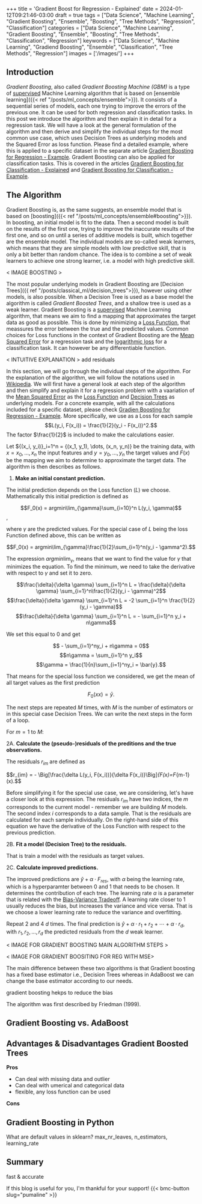 +++
title = 'Gradient Boost for Regression - Explained'
date = 2024-01-12T09:21:46-03:00
draft = true
tags = ["Data Science", "Machine Learning", "Gradient Boosting", "Ensemble", "Boosting", "Tree Methods", "Regression", "Classification"]
categories = ["Data Science", "Machine Learning", "Gradient Boosting", "Ensemble", "Boosting", "Tree Methods", "Classification", "Regression"]
keywords = ["Data Science", "Machine Learning", "Gradiend Boosting", "Ensemble", "Classification", "Tree Methods", "Regression"]
images = ['/images/']
+++

## Introduction

*Gradient Boosting*, also called *Gradient Boosting Machine (GBM)* is a type of [supervised](supervised_unsupervised.md#supervised) Machine Learning algorithm that is based on [ensemble learning]({{< ref "/posts/ml_concepts/ensemble">}}). It consists of a sequential series of models, each one trying to improve the errors of the previous one. It can be used for both regression and classification tasks. In this post we introduce the algorithm and then explain it in detail for a regression task. We will have a look at the general formulation of the algorithm and then derive and simplify the individual steps for the most common use case, which uses Decision Trees as underlying models and the Squared Error as loss function. Please find a detailed example, where this is applied to a specific dataset in the separate article [Gradient Boosting for Regression - Example](). Gradient Boosting can also be applied for classification tasks. This is covered in the articles [Gradient Boosting for Classification - Explained]() and [Gradient Boosting for Classification - Example]().

## The Algorithm

Gradient Boosting is, as the same suggests, an ensemble model that is based on [boosting]({{< ref "/posts/ml_concepts/ensemble#boosting">}}). In boosting, an initial model is fit to the data. Then a second model is built on the results of the first one, trying to improve the inaccurate results of the first one, and so on until a series of additive models is built, which together are the ensemble model. The individual models are so-called weak learners, which means that they are simple models with low predictive skill, that is only a bit better than random chance. The idea is to combine a set of weak learners to achieve one strong learner, i.e. a model with high predictive skill. 

< IMAGE BOOSTING >

The most popular underlying models in Gradient Boosting are [Decision Trees]({{ ref "/posts/classical_ml/decision_trees">}}), however using other models, is also possible. When a Decision Tree is used as a base model the algorithm is called *Gradient Boosted Trees*, and a shallow tree is used as a weak learner. Gradient Boosting is a [supervised]() Machine Learning algorithm, that means we aim to find a mapping that approximates the target data as good as possible. This is done by minimizing a [Loss Function](), that meassures the error between the true and the predicted values. Common choices for Loss functions in the context of Gradient Boosting are the [Mean Squared Error]() for a regression task and the [logarithmic loss]() for a classification task. It can however be any differentiable function. 

< INTUITIVE EXPLANATION > add residuals


In this section, we will go through the individual steps of the algorithm. For the explanation of the algorithm, we will follow the notations used in [Wikipedia](https://en.m.wikipedia.org/wiki/Gradient_boosting). We will first have a general look at each step of the algorithm and then simplify and explain it for a regression problem with a vaariation of the [Mean Squared Error]() as the [Loss Function]() and [Decision Trees]() as underlying models. For a concrete example, with all the calculations included for a specific dataset, please check [Gradien Boosting for Regression - Example](). More specifically, we use as a Loss for each sample
$$L(y_i, F(x_i)) = \frac{1}{2}(y_i - F(x_i))^2.$$
The factor $\frac{1}{2}$ is included to make the calculations easier.

Let ${(x_i, y_i)}_i=1^n = {(x_1, y_1), \dots, (x_n, y_n)} be the training data, with $x = x_0, \dots, x_n$  the input features and $y = y_0, \dots, y_n$ the target values and $F(x)$ be the mapping we aim to determine to approximate the target data. The algorithm is then describes as follows.

1. **Make an initial constant prediction.** 

The initial prediction depends on the Loss function ($L$) we choose. Mathematically this initial prediction is defined as 

$$F_0(x) = argmin\lim_{\gamma}\sum_{i=10}^n L(y_i, \gamma)$$, 

where $\gamma$ are the predicted values. For the special case of $L$ being the loss Function defined above, this can be written as 

$$F_0(x) = argmin\lim_{\gamma}\frac{1}{2}\sum_{i=1}^n(y_i - \gamma^2).$$ 

The expression $argmin\lim_{\gamma}$, means that we want to find the value for $\gamma$ that minimizes the equation. To find the minimum, we need to take the derivative with respect to $\gamma$ and set it to zero.

$$\frac{\delta}{\delta \gamma} \sum_{i=1}^n L = \frac{\delta}{\delta \gamma} \sum_{i=1}^n\frac{1}{2}(y_i - \gamma)^2$$
$$\frac{\delta}{\delta \gamma} \sum_{i=1}^n L = -2 \sum_{i=1}^n \frac{1}{2} (y_i - \gamma)$$
$$\frac{\delta}{\delta \gamma} \sum_{i=1}^n L = - \sum_{i=1}^n y_i + n\gamma$$

We set this equal to $0$ and get

$$ - \sum_{i=1}^ny_i + n\gamma = 0$$
$$n\gamma = \sum_{i=1}^n y_i$$
$$\gamma = \frac{1}{n}\sum_{i=1}^ny_i = \bar{y}.$$ 

That means for the special loss function we considered, we get the mean of all target values as the first prediction

$$F_0(xx) = \bar{y}.$$

The next steps are repeated $M$ times, with $M$ is the number of estimators or in this special case Decision Trees. We can write the next steps in the form of a loop.

For $m=1$ to $M$:

2A. **Calculate the (pseudo-)residuals of the preditions and the true observations.** 

The residuals $r_{im}$ are defined as  

$$r_{im} = - \Big[\frac{\delta L(y_i, F(x_i))}{\delta F(x_i)}\Big]_{F(x)=F_{m-1}(x).$$

Before simplifying it for the special use case, we are considering, let's have a closer look at this expression. The residuals $r_{im}$ have two indices, the $m$ corresponds to the current model - remember we are building $M$ models. The second index $i$ corresponds to a data sample. That is the residuals are calculated for each sample individually. On the right-hand side of this equation we have the derivative of the Loss Function with respect to the previous prediction. 

2B. **Fit a model (Decision Tree) to the residuals.** 

That is train a model with the residuals as target values.

2C. **Calculate improved predictions.** 

The improved predictions are $\hat{y} + \alpha \cdot F_{res}$, with $\alpha$ being the learning rate, which is a hyperparamter between $0$ and $1$ that needs to be chosen. It determines the contribution of each tree. The learning rate $\alpha$ is a parameter that is related with the [Bias-Variance Tradeoff](). A learning rate closer to $1$ usually reduces the bias, but increases the variance and vice versa. That is we choose a lower learning rate to reduce the variance and overfitting.

Repeat 2 and 4 $d$ times.
The final prediction is $\hat{y} + \alpha \cdot r_1 + r_2 + \cdots + \alpha \cdot r_d$, with $r_1, r_2, \dots, r_d$ the predicted residuals from the $d$ weak learner.

< IMAGE FOR GRADIENT BOOSTING MAIN ALGORITHM STEPS > 

< IMAGE FOR GRADIENT BOOSITING FOR REG WITH MSE>

The main difference between these two algorithms is that Gradient boosting has a fixed base estimator i.e., Decision Trees whereas in AdaBoost we can change the base estimator according to our needs.


gradient boosting hekps to reduce the bias

The algorithm was first described by Friedman (1999). 


## Gradient Boosting vs. AdaBoost

## Advantages & Disadvantages Gradient Boosted Trees

**Pros**

* Can deal with missing data and outlier
* Can deal with umerical and categorical data
* flexible, any loss function can be used

**Cons**

## Gradient Boosting in Python

What are default values in sklearn? max_nr_leaves, n_estimators, learning_rate

## Summary

fast & accurate

If this blog is useful for you, I'm thankful for your support!
{{< bmc-button slug="pumaline" >}}

